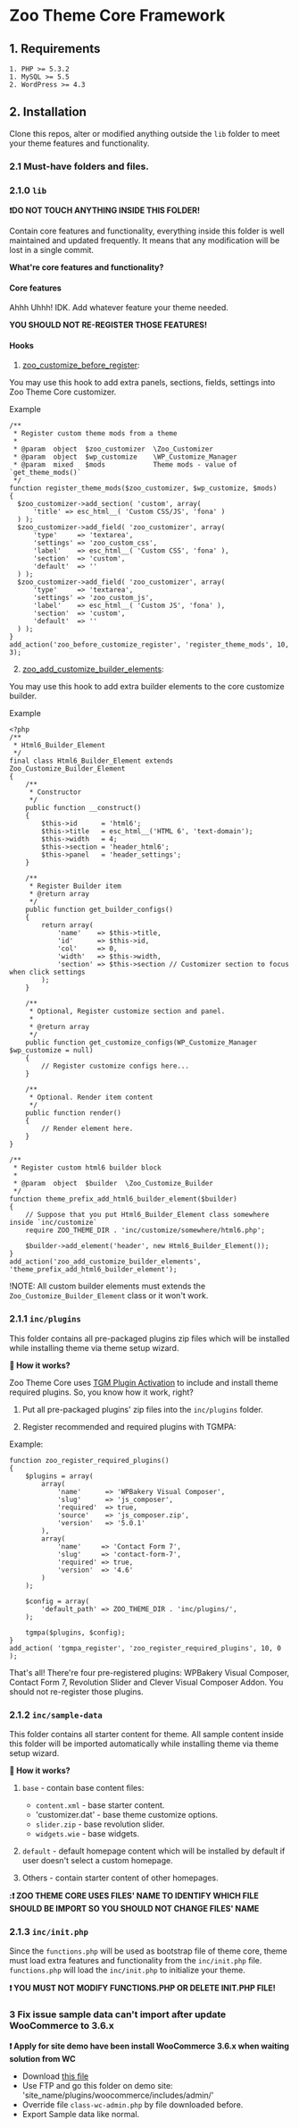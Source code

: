 # Zoo Theme Core Framework

## 1. Requirements

    1. PHP >= 5.3.2
    1. MySQL >= 5.5
    2. WordPress >= 4.3

## 2. Installation

Clone this repos, alter or modified anything outside the `lib` folder to meet your theme features and functionality.

### 2.1  Must-have folders and files.

### 2.1.0 `lib`

**:exclamation:DO NOT TOUCH ANYTHING INSIDE THIS FOLDER!**

Contain core features and functionality, everything inside this folder is well maintained and updated frequently. It means that any modification will be lost in a single commit.

**What're core features and functionality?**

#### Core features

Ahhh Uhhh! IDK. Add whatever feature your theme needed.

**YOU SHOULD NOT RE-REGISTER THOSE FEATURES!**

#### Hooks

1. [zoo_customize_before_register](https://github.com/cleversoft/clever-theme/blob/headerBuilder/core/customize/class-zoo-customizer.php#L1066):

You may use this hook to add extra panels, sections, fields, settings into Zoo Theme Core customizer.

Example

    /**
     * Register custom theme mods from a theme
     *
     * @param  object  $zoo_customizer  \Zoo_Customizer
     * @param  object  $wp_customize    \WP_Customize_Manager
     * @param  mixed   $mods            Theme mods - value of `get_theme_mods()`
     */
    function register_theme_mods($zoo_customizer, $wp_customize, $mods)
    {
      $zoo_customizer->add_section( 'custom', array(
          'title' => esc_html__( 'Custom CSS/JS', 'fona' )
      ) );
      $zoo_customizer->add_field( 'zoo_customizer', array(
          'type'     => 'textarea',
          'settings' => 'zoo_custom_css',
          'label'    => esc_html__( 'Custom CSS', 'fona' ),
          'section'  => 'custom',
          'default'  => ''
      ) );
      $zoo_customizer->add_field( 'zoo_customizer', array(
          'type'     => 'textarea',
          'settings' => 'zoo_custom_js',
          'label'    => esc_html__( 'Custom JS', 'fona' ),
          'section'  => 'custom',
          'default'  => ''
      ) );
    }
    add_action('zoo_before_customize_register', 'register_theme_mods', 10, 3);

2. [zoo_add_customize_builder_elements](https://github.com/cleversoft/clever-theme/blob/headerBuilder/core/customize/builder/class-zoo-customize-builder.php#L90):

You may use this hook to add extra builder elements to the core customize builder.

Example

    <?php
    /**
     * Html6_Builder_Element
     */
    final class Html6_Builder_Element extends Zoo_Customize_Builder_Element
    {
        /**
         * Constructor
         */
        public function __construct()
        {
            $this->id      = 'html6';
            $this->title   = esc_html__('HTML 6', 'text-domain');
            $this->width   = 4;
            $this->section = 'header_html6';
            $this->panel   = 'header_settings';
        }

        /**
         * Register Builder item
         * @return array
         */
        public function get_builder_configs()
        {
            return array(
                'name'    => $this->title,
                'id'      => $this->id,
                'col'     => 0,
                'width'   => $this->width,
                'section' => $this->section // Customizer section to focus when click settings
            );
        }

        /**
         * Optional, Register customize section and panel.
         *
         * @return array
         */
        public function get_customize_configs(WP_Customize_Manager $wp_customize = null)
        {
            // Register customize configs here...
        }

        /**
         * Optional. Render item content
         */
        public function render()
        {
            // Render element here.
        }
    }

    /**
     * Register custom html6 builder block
     *
     * @param  object  $builder  \Zoo_Customize_Builder
     */
    function theme_prefix_add_html6_builder_element($builder)
    {
        // Suppose that you put Html6_Builder_Element class somewhere inside `inc/customize`
        require ZOO_THEME_DIR . 'inc/customize/somewhere/html6.php';

        $builder->add_element('header', new Html6_Builder_Element());
    }
    add_action('zoo_add_customize_builder_elements', 'theme_prefix_add_html6_builder_element');

!NOTE: All custom builder elements must extends the `Zoo_Customize_Builder_Element` class or it won't work.

### 2.1.1 `inc/plugins`

This folder contains all pre-packaged plugins zip files which will be installed while installing theme via theme setup wizard.

**:pizza: How it works?**

Zoo Theme Core uses [TGM Plugin Activation](http://tgmpluginactivation.com) to include and install theme required plugins. So, you know how it work, right?

1. Put all pre-packaged plugins' zip files into the `inc/plugins` folder.

2. Register recommended and required plugins with TGMPA:

Example:

    function zoo_register_required_plugins()
    {
        $plugins = array(
            array(
                'name'      => 'WPBakery Visual Composer',
                'slug'      => 'js_composer',
                'required'  => true,
                'source'    => 'js_composer.zip',
                'version'   => '5.0.1'
            ),
            array(
                'name'     => 'Contact Form 7',
                'slug'     => 'contact-form-7',
                'required' => true,
                'version'  => '4.6'
            )
        );

        $config = array(
            'default_path' => ZOO_THEME_DIR . 'inc/plugins/',
        );

        tgmpa($plugins, $config);
    }
    add_action( 'tgmpa_register', 'zoo_register_required_plugins', 10, 0 );

That's all! There're four pre-registered plugins: WPBakery Visual Composer, Contact Form 7, Revolution Slider and Clever Visual Composer Addon. You should not re-register those plugins.

### 2.1.2 `inc/sample-data`

This folder contains all starter content for theme. All sample content inside this folder will be imported automatically while installing theme via theme setup wizard.

**:pizza: How it works?**

1. `base` - contain base content files:

    - `content.xml` - base starter content.
    - 'customizer.dat' - base theme customize options.
    - `slider.zip` - base revolution slider.
    - `widgets.wie` - base widgets.

2.  `default` - default homepage content which will be installed by default if user doesn't select a custom homepage.

3. Others - contain starter content of other homepages.

**::exclamation: ZOO THEME CORE USES FILES' NAME TO IDENTIFY WHICH FILE SHOULD BE IMPORT SO YOU SHOULD NOT CHANGE FILES' NAME**

### 2.1.3 `inc/init.php`

Since the `functions.php` will be used as bootstrap file of theme core, theme must load extra features and functionality from the `inc/init.php` file. `functions.php` will load the `inc/init.php` to initialize your theme.

**:exclamation: YOU MUST NOT MODIFY FUNCTIONS.PHP OR DELETE INIT.PHP FILE!**

### 3 Fix issue sample data can't import after update WooCommerce to 3.6.x
**:exclamation: Apply for site demo have been install WooCommerce 3.6.x when waiting solution from WC**
- Download [this file](https://github.com/woocommerce/woocommerce/blob/d2d342f30eec99b606e81b02ef678ba2e7737cc0/includes/admin/class-wc-admin.php)
- Use FTP and go this folder on demo site: 'site_name/plugins/woocommerce/includes/admin/'
- Override file `class-wc-admin.php` by file downloaded before.
- Export Sample data like normal.
